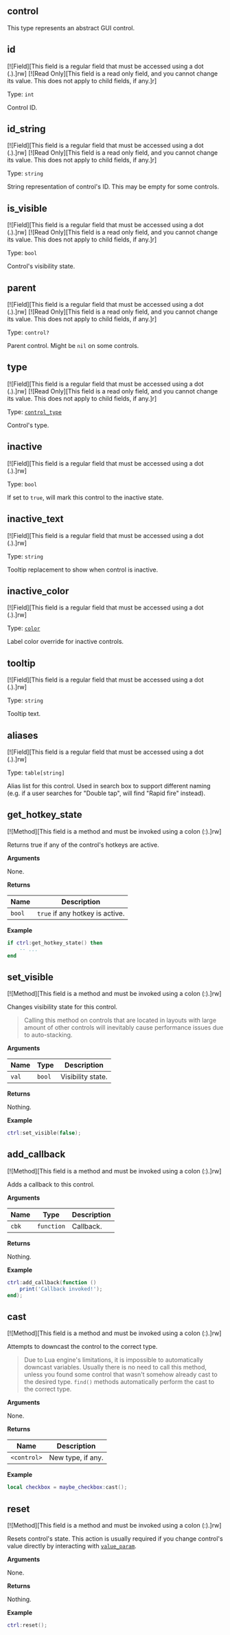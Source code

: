 ## control

This type represents an abstract GUI control.

## id

[![Field][This field is a regular field that must be accessed using a dot (.).]rw]
[![Read Only][This field is a read only field, and you cannot change its value. This does not apply to child fields, if any.]r]

Type: `int`

Control ID.

## id_string

[![Field][This field is a regular field that must be accessed using a dot (.).]rw]
[![Read Only][This field is a read only field, and you cannot change its value. This does not apply to child fields, if any.]r]

Type: `string`

String representation of control's ID. This may be empty for some controls.

## is_visible

[![Field][This field is a regular field that must be accessed using a dot (.).]rw]
[![Read Only][This field is a read only field, and you cannot change its value. This does not apply to child fields, if any.]r]

Type: `bool`

Control's visibility state.

## parent

[![Field][This field is a regular field that must be accessed using a dot (.).]rw]
[![Read Only][This field is a read only field, and you cannot change its value. This does not apply to child fields, if any.]r]

Type: `control?`

Parent control. Might be `nil` on some controls.

## type

[![Field][This field is a regular field that must be accessed using a dot (.).]rw]
[![Read Only][This field is a read only field, and you cannot change its value. This does not apply to child fields, if any.]r]

Type: [`control_type`](/api/gui/control/control-type "This enum determines the current control's type.")

Control's type.

## inactive

[![Field][This field is a regular field that must be accessed using a dot (.).]rw]

Type: `bool`

If set to `true`, will mark this control to the inactive state.

## inactive_text

[![Field][This field is a regular field that must be accessed using a dot (.).]rw]

Type: `string`

Tooltip replacement to show when control is inactive.

## inactive_color

[![Field][This field is a regular field that must be accessed using a dot (.).]rw]

Type: [`color`](/api/draw/common-types/color "This type is a color used within the rendering system.")

Label color override for inactive controls.

## tooltip

[![Field][This field is a regular field that must be accessed using a dot (.).]rw]

Type: `string`

Tooltip text.

## aliases

[![Field][This field is a regular field that must be accessed using a dot (.).]rw]

Type: `table[string]`

Alias list for this control. Used in search box to support different naming (e.g. if a user searches for "Double tap", will find "Rapid fire" instead).

## get_hotkey_state

[![Method][This field is a method and must be invoked using a colon (:).]rw]

Returns true if any of the control's hotkeys are active.

**Arguments**

None.

**Returns**

| Name | Description |
| ---- | ----------- |
| `bool` | `true` if any hotkey is active. |

**Example**

```lua
if ctrl:get_hotkey_state() then
    -- ...
end
```

## set_visible

[![Method][This field is a method and must be invoked using a colon (:).]rw]

Changes visibility state for this control.

> Calling this method on controls that are located in layouts with large amount of other controls will inevitably cause performance issues due to auto-stacking.

**Arguments**

| Name | Type | Description |
| ---- | ---- | ----------- |
| `val` | `bool` | Visibility state. |

**Returns**

Nothing.

**Example**

```lua
ctrl:set_visible(false);
```

## add_callback

[![Method][This field is a method and must be invoked using a colon (:).]rw]

Adds a callback to this control.

**Arguments**

| Name | Type | Description |
| ---- | ---- | ----------- |
| `cbk` | `function` | Callback. |

**Returns**

Nothing.

**Example**

```lua
ctrl:add_callback(function ()
    print('Callback invoked!');
end);
```

## cast

[![Method][This field is a method and must be invoked using a colon (:).]rw]

Attempts to downcast the control to the correct type.

> Due to Lua engine's limitations, it is impossible to automatically downcast variables. Usually there is no need to call this method, unless you found some control that wasn't somehow already cast to the desired type. `find()` methods automatically perform the cast to the correct type.

**Arguments**

None.

**Returns**

| Name | Description |
| ---- | ----------- |
| `<control>` | New type, if any. |

**Example**

```lua
local checkbox = maybe_checkbox:cast();
```

## reset

[![Method][This field is a method and must be invoked using a colon (:).]rw]

Resets control's state. This action is usually required if you change control's value directly by interacting with [`value_param`](/api/gui/control/value-param "This type represents a value data used by some control types.").

**Arguments**

None.

**Returns**

Nothing.

**Example**

```lua
ctrl:reset();
```